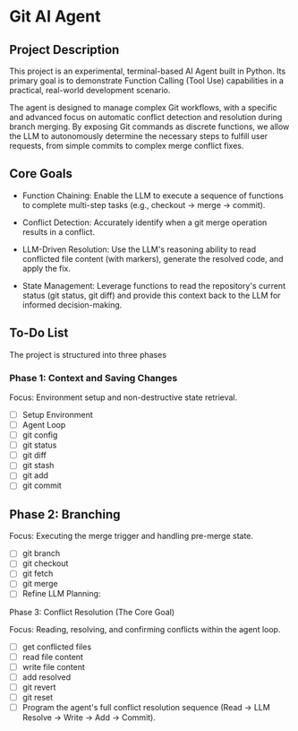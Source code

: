 # Git AI Agent

## Project Description

This project is an experimental, terminal-based AI Agent built in Python. Its primary goal is to demonstrate Function Calling (Tool Use) capabilities in a practical, real-world development scenario.

The agent is designed to manage complex Git workflows, with a specific and advanced focus on automatic conflict detection and resolution during branch merging. By exposing Git commands as discrete functions, we allow the LLM to autonomously determine the necessary steps to fulfill user requests, from simple commits to complex merge conflict fixes.

## Core Goals

- Function Chaining: Enable the LLM to execute a sequence of functions to complete multi-step tasks (e.g., checkout -> merge -> commit).

- Conflict Detection: Accurately identify when a git merge operation results in a conflict.

- LLM-Driven Resolution: Use the LLM's reasoning ability to read conflicted file content (with markers), generate the resolved code, and apply the fix.

- State Management: Leverage functions to read the repository's current status (git status, git diff) and provide this context back to the LLM for informed decision-making.

## To-Do List

The project is structured into three phases

### Phase 1: Context and Saving Changes 

Focus: Environment setup and non-destructive state retrieval.

- [ ] Setup Environment
- [ ] Agent Loop 
- [ ] git config
- [ ] git status
- [ ] git diff
- [ ] git stash
- [ ] git add
- [ ] git commit

## Phase 2: Branching 

Focus: Executing the merge trigger and handling pre-merge state.

- [ ] git branch
- [ ] git checkout
- [ ] git fetch
- [ ] git merge 
- [ ] Refine LLM Planning:

Phase 3: Conflict Resolution (The Core Goal)

Focus: Reading, resolving, and confirming conflicts within the agent loop.

- [ ] get conflicted files
- [ ] read file content
- [ ] write file content
- [ ] add resolved
- [ ] git revert
- [ ] git reset
- [ ] Program the agent's full conflict resolution sequence (Read -> LLM Resolve -> Write -> Add -> Commit).